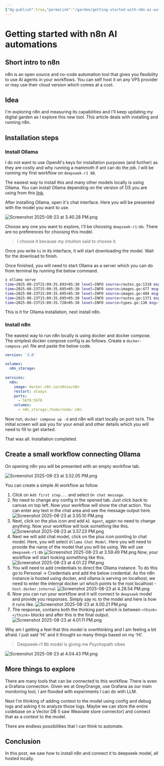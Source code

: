```yaml
---
{"dg-publish":true,"permalink":"/garden/getting-started-with-n8n-ai-automations/","tags":["compilation","n8n","automation","deepseek"]}
---
```


# Getting started with n8n AI automations

## Short intro to n8n

n8n is an open source and no-code automation tool that gives you flexibility to use AI agents in your workflows. You can self host it on any VPS provider or may use their cloud version which comes at a cost. 

## Idea

I'm exploring n8n and measuring its capabilities and I'll keep updating my digital garden as I explore this new tool. This article deals with installing and running n8n.

## Installation steps

### Install Ollama

I do not want to use OpenAI's keys for installation purposes (and further) as they are costly and why running a mammoth if ant can do the job. I will be running my first workflow on `deepseek-r1 8B`.

The easiest way to install this and many other models locally is using Ollama. 
You can install Ollama depending on the version of OS you are using from this [link](https://ollama.com/download/mac).

After installing Ollama, open it's chat interface. Here you will be presented with the model you want to use.

![Screenshot 2025-08-23 at 3.40.28 PM.png](/img/user/assets/Screenshot%202025-08-23%20at%203.40.28%20PM.png)

Choose any one you want to explore, I'll be choosing `deepseek-r1:8b`. There are no preferences for choosing this model. 

> I choose it because my intuition said to choose it.

Once you write `hi` in its interface, it will start downloading the model. Wait for the download to finish. 

Once finished, you will need to start Ollama as a server which you can do from terminal by running the below command.

```bash 
❯ ollama serve
time=2025-08-23T15:09:35.693+05:30 level=INFO source=routes.go:1318 msg="server config" env="map[HTTPS_PROXY: HTTP_PROXY: NO_PROXY: OLLAMA_CONTEXT_LENGTH:4096 OLLAMA_DEBUG:INFO OLLAMA_FLASH_ATTENTION:false OLLAMA_GPU_OVERHEAD:0 OLLAMA_HOST:http://127.0.0.1:11434 OLLAMA_KEEP_ALIVE:5m0s OLLAMA_KV_CACHE_TYPE: OLLAMA_LLM_LIBRARY: OLLAMA_LOAD_TIMEOUT:5m0s OLLAMA_MAX_LOADED_MODELS:0 OLLAMA_MAX_QUEUE:512 OLLAMA_MODELS:/Users/shubham.kumar/.ollama/models OLLAMA_MULTIUSER_CACHE:false OLLAMA_NEW_ENGINE:false OLLAMA_NEW_ESTIMATES:false OLLAMA_NOHISTORY:false OLLAMA_NOPRUNE:false OLLAMA_NUM_PARALLEL:1 OLLAMA_ORIGINS:[http://localhost https://localhost http://localhost:* https://localhost:* http://127.0.0.1 https://127.0.0.1 http://127.0.0.1:* https://127.0.0.1:* http://0.0.0.0 https://0.0.0.0 http://0.0.0.0:* https://0.0.0.0:* app://* file://* tauri://* vscode-webview://* vscode-file://*] OLLAMA_SCHED_SPREAD:false http_proxy: https_proxy: no_proxy:]"
time=2025-08-23T15:09:35.695+05:30 level=INFO source=images.go:477 msg="total blobs: 5"
time=2025-08-23T15:09:35.695+05:30 level=INFO source=images.go:484 msg="total unused blobs removed: 0"
time=2025-08-23T15:09:35.695+05:30 level=INFO source=routes.go:1371 msg="Listening on 127.0.0.1:11434 (version 0.11.6)"
time=2025-08-23T15:09:35.728+05:30 level=INFO source=types.go:130 msg="inference compute" id=0 library=metal variant="" compute="" driver=0.0 name="" total="10.7 GiB" available="10.7 GiB"

```

This is it for Ollama installation, next install n8n.

### Install n8n

The easiest way to run n8n locally is using docker and docker compose. 
The simplest docker compose config is as follows. 
Create a `docker-compose.yml` file and paste the below code. 

```yaml
version: '3.8'  
  
volumes:  
  n8n_storage:  
  
services:  
  n8n:  
    image: docker.n8n.io/n8nio/n8n  
    restart: always  
    ports:  
      - 5678:5678  
    volumes:  
      - n8n_storage:/home/node/.n8n
```

Now run, `docker compose up -d` and n8n will start locally on port `5678`. 
The initial screen will ask you for your email and other details which you will need to fill to get started. 

That was all. Installation completed. 

## Create a small workflow connecting Ollama 

On opening n8n you will be presented with an empty workflow tab. 

![Screenshot 2025-08-23 at 3.52.05 PM.png](/img/user/assets/Screenshot%202025-08-23%20at%203.52.05%20PM.png)

You can create a simple AI workflow as follow. 

1. Click on `Add first step...` and select `On chat message`.
2. No need to change any config in the opened tab. Just click back to canvas on top left. 
   Now your workflow will show the chat action. You can enter any text in the chat area and see the message output here. 
      ![Screenshot 2025-08-23 at 3.55.10 PM.png](/img/user/assets/Screenshot%202025-08-23%20at%203.55.10%20PM.png)
3. Next, click on the plus icon and add `AI Agent`, again no need to change anything.
   Now your workflow will look something like this. 
   ![Screenshot 2025-08-23 at 3.57.23 PM.png](/img/user/assets/Screenshot%202025-08-23%20at%203.57.23%20PM.png)
4. Next we will add chat model, click on the plus icon pointing to chat model. Here, you will select `Ollama Chat Model`. 
   Here you will need to provide the name of the model that you will be using. We will use `deepseek-r1:8b`
   ![Screenshot 2025-08-23 at 3.59.49 PM.png](/img/user/assets/Screenshot%202025-08-23%20at%203.59.49%20PM.png)
   Now, your workflow will start looking something like this.
   ![Screenshot 2025-08-23 at 4.01.22 PM.png](/img/user/assets/Screenshot%202025-08-23%20at%204.01.22%20PM.png)
5. You will need to add credentials to direct the Ollama instance. 
   To do this go to Personal -> Credentials and add the below credential.
   As the n8n instance is hosted using docker, and ollama is serving on localhost, we need to enter the internal docker url which points to the root localhost - `host.docker.internal`
   ![Screenshot 2025-08-23 at 4.28.54 PM.png](/img/user/assets/Screenshot%202025-08-23%20at%204.28.54%20PM.png)
6. Now you can run your workflow and it will connect to `deepseek` model and provide you responses. Simply say `Hi` to the model and here is how it runs like.
   ![Screenshot 2025-08-23 at 4.00.21 PM.png](/img/user/assets/Screenshot%202025-08-23%20at%204.00.21%20PM.png)
7. The response, contains both the thinking part which is between `<think></think>` blocks and after this is the final output. 
   ![Screenshot 2025-08-23 at 4.01.11 PM.png](/img/user/assets/Screenshot%202025-08-23%20at%204.01.11%20PM.png)

Why am I getting a feel that this model is overthinking and I am feeling a bit afraid. I just said 'Hi' and it thought so many things based on my 'Hi'. 

> Deepseek-r1 8b model is giving me Psychopath vibes

![Screenshot 2025-08-23 at 4.04.43 PM.png](/img/user/assets/Screenshot%202025-08-23%20at%204.04.43%20PM.png)

## More things to explore

There are many tools that can be connected to this workflow. There is even a Grafana connection. Given we at GreyOrange, use Grafana as our main monitoring tool, I am flooded with experiments I can do with LLM. 

Next I'm thinking of adding context to the model using config and debug logs and asking it to analyze those logs. Maybe we can store the entire codebase on a Vector DB (I saw Weaviate store connector) and connect that as a context to the model. 

There are endless possibilities that I can think to automate. 

## Conclusion

In this post, we saw how to install n8n and connect it to deepseek model, all hosted locally. 